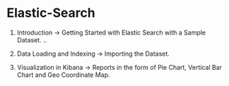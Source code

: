 # Elastic-Search

1) Introduction -> Getting Started with Elastic Search with a Sample Dataset.
..
2) Data Loading and Indexing -> Importing the Dataset.

3) Visualization in Kibana -> Reports in the form of Pie Chart, Vertical Bar Chart and Geo Coordinate Map.
